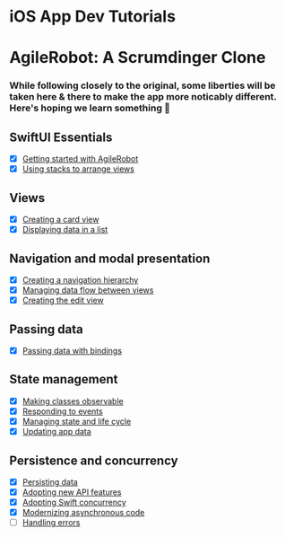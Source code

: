 # iOS App Dev Tutorials

# AgileRobot: A Scrumdinger Clone

### While following closely to the original, some liberties will be taken here & there to make the app more noticably different. Here's hoping we learn something 🥂

## SwiftUI Essentials
- [x] [Getting started with AgileRobot](https://developer.apple.com/tutorials/app-dev-training/getting-started-with-scrumdinger)
- [x] [Using stacks to arrange views](https://developer.apple.com/tutorials/app-dev-training/using-stacks-to-arrange-views)

## Views
- [x] [Creating a card view](https://developer.apple.com/tutorials/app-dev-training/creating-a-card-view)
- [x] [Displaying data in a list](https://developer.apple.com/tutorials/app-dev-training/displaying-data-in-a-list)

## Navigation and modal presentation
- [x] [Creating a navigation hierarchy](https://developer.apple.com/tutorials/app-dev-training/creating-a-navigation-hierarchy)
- [x] [Managing data flow between views](https://developer.apple.com/tutorials/app-dev-training/managing-data-flow-between-views)
- [x] [Creating the edit view](https://developer.apple.com/tutorials/app-dev-training/creating-the-edit-view)

## Passing data
- [x] [Passing data with bindings](https://developer.apple.com/tutorials/app-dev-training/passing-data-with-bindings)

## State management
- [x] [Making classes observable](https://developer.apple.com/tutorials/app-dev-training/making-classes-observable)
- [x] [Responding to events](https://developer.apple.com/tutorials/app-dev-training/responding-to-events)
- [x] [Managing state and life cycle](https://developer.apple.com/tutorials/app-dev-training/managing-state-and-life-cycle)
- [x] [Updating app data](https://developer.apple.com/tutorials/app-dev-training/updating-app-data)

## Persistence and concurrency
- [x] [Persisting data](https://developer.apple.com/tutorials/app-dev-training/persisting-data)
- [x] [Adopting new API features](https://developer.apple.com/tutorials/app-dev-training/adopting-new-api-features)
- [x] [Adopting Swift concurrency](https://developer.apple.com/tutorials/app-dev-training/adopting-swift-concurrency)
- [x] [Modernizing asynchronous code](https://developer.apple.com/tutorials/app-dev-training/modernizing-asynchronous-code)
- [ ] [Handling errors](https://developer.apple.com/tutorials/app-dev-training/handling-errors)